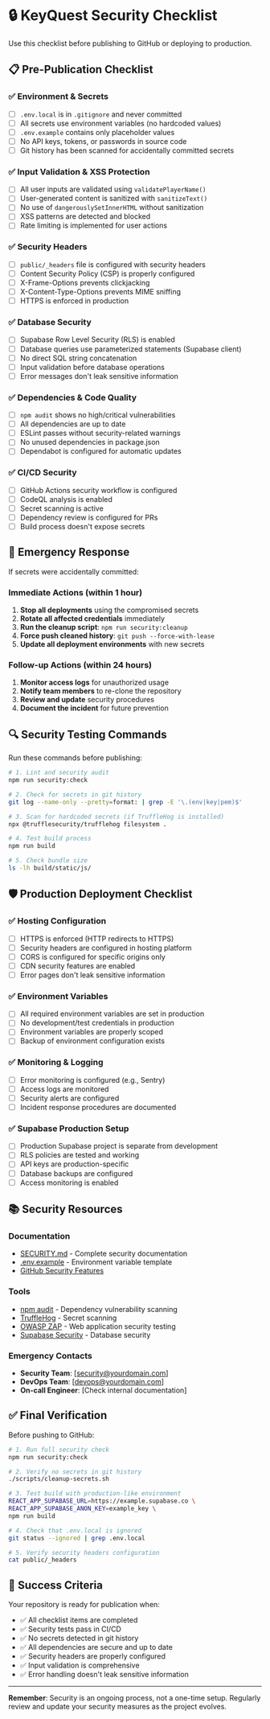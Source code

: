 # 🔒 KeyQuest Security Checklist

Use this checklist before publishing to GitHub or deploying to production.

## 📋 Pre-Publication Checklist

### ✅ Environment & Secrets
- [ ] `.env.local` is in `.gitignore` and never committed
- [ ] All secrets use environment variables (no hardcoded values)
- [ ] `.env.example` contains only placeholder values
- [ ] No API keys, tokens, or passwords in source code
- [ ] Git history has been scanned for accidentally committed secrets

### ✅ Input Validation & XSS Protection
- [ ] All user inputs are validated using `validatePlayerName()`
- [ ] User-generated content is sanitized with `sanitizeText()`
- [ ] No use of `dangerouslySetInnerHTML` without sanitization
- [ ] XSS patterns are detected and blocked
- [ ] Rate limiting is implemented for user actions

### ✅ Security Headers
- [ ] `public/_headers` file is configured with security headers
- [ ] Content Security Policy (CSP) is properly configured
- [ ] X-Frame-Options prevents clickjacking
- [ ] X-Content-Type-Options prevents MIME sniffing
- [ ] HTTPS is enforced in production

### ✅ Database Security
- [ ] Supabase Row Level Security (RLS) is enabled
- [ ] Database queries use parameterized statements (Supabase client)
- [ ] No direct SQL string concatenation
- [ ] Input validation before database operations
- [ ] Error messages don't leak sensitive information

### ✅ Dependencies & Code Quality
- [ ] `npm audit` shows no high/critical vulnerabilities
- [ ] All dependencies are up to date
- [ ] ESLint passes without security-related warnings
- [ ] No unused dependencies in package.json
- [ ] Dependabot is configured for automatic updates

### ✅ CI/CD Security
- [ ] GitHub Actions security workflow is configured
- [ ] CodeQL analysis is enabled
- [ ] Secret scanning is active
- [ ] Dependency review is configured for PRs
- [ ] Build process doesn't expose secrets

## 🚨 Emergency Response

If secrets were accidentally committed:

### Immediate Actions (within 1 hour)
1. **Stop all deployments** using the compromised secrets
2. **Rotate all affected credentials** immediately
3. **Run the cleanup script**: `npm run security:cleanup`
4. **Force push cleaned history**: `git push --force-with-lease`
5. **Update all deployment environments** with new secrets

### Follow-up Actions (within 24 hours)
1. **Monitor access logs** for unauthorized usage
2. **Notify team members** to re-clone the repository
3. **Review and update** security procedures
4. **Document the incident** for future prevention

## 🔍 Security Testing Commands

Run these commands before publishing:

```bash
# 1. Lint and security audit
npm run security:check

# 2. Check for secrets in git history
git log --name-only --pretty=format: | grep -E '\.(env|key|pem)$'

# 3. Scan for hardcoded secrets (if TruffleHog is installed)
npx @trufflesecurity/trufflehog filesystem .

# 4. Test build process
npm run build

# 5. Check bundle size
ls -lh build/static/js/
```

## 🛡️ Production Deployment Checklist

### ✅ Hosting Configuration
- [ ] HTTPS is enforced (HTTP redirects to HTTPS)
- [ ] Security headers are configured in hosting platform
- [ ] CORS is configured for specific origins only
- [ ] CDN security features are enabled
- [ ] Error pages don't leak sensitive information

### ✅ Environment Variables
- [ ] All required environment variables are set in production
- [ ] No development/test credentials in production
- [ ] Environment variables are properly scoped
- [ ] Backup of environment configuration exists

### ✅ Monitoring & Logging
- [ ] Error monitoring is configured (e.g., Sentry)
- [ ] Access logs are monitored
- [ ] Security alerts are configured
- [ ] Incident response procedures are documented

### ✅ Supabase Production Setup
- [ ] Production Supabase project is separate from development
- [ ] RLS policies are tested and working
- [ ] API keys are production-specific
- [ ] Database backups are configured
- [ ] Access monitoring is enabled

## 📚 Security Resources

### Documentation
- [SECURITY.md](./SECURITY.md) - Complete security documentation
- [.env.example](./.env.example) - Environment variable template
- [GitHub Security Features](https://docs.github.com/en/code-security)

### Tools
- [npm audit](https://docs.npmjs.com/cli/v8/commands/npm-audit) - Dependency vulnerability scanning
- [TruffleHog](https://github.com/trufflesecurity/trufflehog) - Secret scanning
- [OWASP ZAP](https://www.zaproxy.org/) - Web application security testing
- [Supabase Security](https://supabase.com/docs/guides/auth/row-level-security) - Database security

### Emergency Contacts
- **Security Team**: [security@yourdomain.com]
- **DevOps Team**: [devops@yourdomain.com]
- **On-call Engineer**: [Check internal documentation]

## ✅ Final Verification

Before pushing to GitHub:

```bash
# 1. Run full security check
npm run security:check

# 2. Verify no secrets in git history
./scripts/cleanup-secrets.sh

# 3. Test build with production-like environment
REACT_APP_SUPABASE_URL=https://example.supabase.co \
REACT_APP_SUPABASE_ANON_KEY=example_key \
npm run build

# 4. Check that .env.local is ignored
git status --ignored | grep .env.local

# 5. Verify security headers configuration
cat public/_headers
```

## 🎯 Success Criteria

Your repository is ready for publication when:

- ✅ All checklist items are completed
- ✅ Security tests pass in CI/CD
- ✅ No secrets detected in git history
- ✅ All dependencies are secure and up to date
- ✅ Security headers are properly configured
- ✅ Input validation is comprehensive
- ✅ Error handling doesn't leak sensitive information

---

**Remember**: Security is an ongoing process, not a one-time setup. Regularly review and update your security measures as the project evolves.

